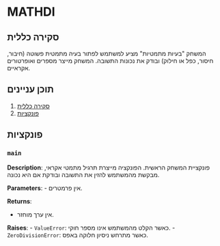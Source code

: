 # MATHDI

## סקירה כללית

המשחק "בעיות מתמטיות" מציע למשתמש לפתור בעיה מתמטית פשוטה (חיבור, חיסור, כפל או חילוק) ובודק את נכונות התשובה. המשחק מייצר מספרים ואופרטורים אקראיים.

## תוכן עניינים

1. [סקירה כללית](#סקירה-כללית)
2. [פונקציות](#פונקציות)

## פונקציות

###  `main`
 
**Description**: פונקציית המשחק הראשית. הפונקציה מייצרת תרגיל מתמטי אקראי, מבקשת מהמשתמש להזין את התשובה ובודקת אם היא נכונה.

**Parameters**:
    - אין פרמטרים.

**Returns**:
   - אין ערך מוחזר.

**Raises**:
    - `ValueError`: כאשר הקלט מהמשתמש אינו מספר חוקי.
    - `ZeroDivisionError`: כאשר מתרחש ניסיון חלוקה באפס.